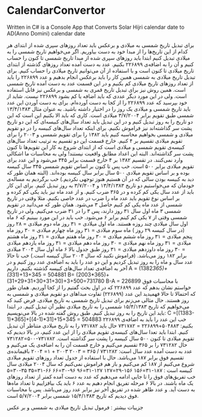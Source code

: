 # CalendarConvertor
Written in C# is a Console App that Converts Solar Hijri calendar date to AD(Anno Domini) calendar date


برای تبدیل تاریخ شمسی به میلادی و برعکس باید تعداد روزهای سپری شده از ابتدای هر کدام از این تاریخ‌ها را از مبدا خود به دست بیاوریم. اگر می‌خواهیم تاریخ شمسی را به میلادی تبدیل کنیم ابتدا باید روزهای سپری شده از مبدا تاریخ شمسی تا کنون را حساب کنیم و آن را به اضافه‌‌ی ۲۲۶۸۹۹ بکنیم. عدد به دست آمده تعداد روزهای گذشته از ابتدای تاریخ میلادی تا کنون است و با استفاده از آن می‌توانیم تاریخ میلادی را حساب کنیم. برای تبدیل تاریخ میلادی به شمسی همین کار را باید برعکس انجام بدهیم و عدد ۲۲۶۸۹۹ را باید از تعداد روزهای تاریخ میلادی کم بکنیم و در این قسمت عدد به دست آمده تاریخ شمسی است. همین روش نیز برای تبدیل تاریخ قمری به شمسی و برعکس نیز قابل استفاده است. ولی در این مورد دیگر عددی که باید اضافه یا کم بشود ۲۲۶۸۹۹ نیست. شاید از خود بپرسید که عدد ۲۲۶۸۹۹ را از کجا به دست آورده‌‌ام. برای به دست آوردن این عدد باید تاریخ شمسی و میلادی یک روز را در اختیار داشته باشید. به عنوان مثال ۱۳/۴/۱۳۸۳ شمسی طبق تقویم برابر ۳/۷/۲۰۰۴ میلادی است. کاری که باید الا بکنیم این است که این دو تاریخ را به روز تبدیل کنیم و در این تبدیل باید تعداد سال‌های کبیسه‌ای که این دو تاریخ پشت سر گذاشته‌اند نیز فراموش نکنیم. برای اینکه تعداد سال‌های کبیسه را در دو تقویم میلادی و شمسی بخواهیم محاسبه کنیم باید ۱۳۸۲ را برای تقویم شمسی و ۲۰۰۳ را برای تقویم میلادی تقسیم بر ۴ کنیم. خارخ قسمت این دو تقسیم به ترتیب تعداد سال‌های کبیسه‌ی تقویم شمسی و میلادی است که از ابتدای شروع به کار این تقویم‌ها تا کنون پشت سر گذاشته‌اند. البته این اعداد مطابق واقعیت نیستند! ولی به محاسبات ما اشکالی وارد نمی‌کنند. در تقسیم ۱۳۸۲ بر ۴ خارج قسمت برابر ۳۴۵ می‌شود و این عدد برای تقویم میلادی برابر ۵۰۰ است. خب پس تا کنون بر اساس تقویم شمسی ۳۴۵ سال کبیسه بوده و بر اساس تقویم میلادی ۵۰۰ سال برابر سال کبیسه بوده‌اند. (البته همان طور که دید به کبیسه بودن سالی که در آن هستیم هنوز توجهی نکردیم.) خب برگردیم به مساله‌ی خودمان که می‌خواستیم دو تاریخ ۱۳/۴/۱۳۸۳ و ۳/۷/۲۰۰۴ به روز تبدیل کنیم. برای این کار باید از عدد سال یکی کم کرده و در ۳۶۵ ضرب کنیم. و از عدد ماه نیز باید یکی کم کرده و بر اساس نوع تقویم باید عدد ماه را ضرب در عدد خاصی بکنیم. مثلا وقتی در تاریخ شمسی از عدد ماه یکی کم کنیم حاصل ۳ می‌شود. همان طور که می‌دانید در تقویم شمسی ۳ ماه اول سال ۳۱ روز دارند، پس ۳ را در ۳۱ ضرب می‌کنیم. ولی در تاریخ شمسی وقتی از ۷ یکی کم کینم برابر ۶ می‌شود. خب باید در این مورد ببینیم که ۶ ماه اول سال میلادی چند روزه هستند. ماه اول میلادی = ۳۱ روز ماه دوم میلادی = ۲۸ روز (در سال کبیسه ۲۹ روز ) ماه سوم میلادی = ۳۱ روز ماه چهارم میلادی = ۳۰ روز ماه پنجم میلادی = ۳۱ روز ماه ششم میلادی = ۳۰ روز ماه هفتم میلادی = ۳۱ روز ماه هشتم میلادی = ۳۱ روز ماه نهم میلادی = ۳۰ روز ماه دهم میلادی = ۳۱ روز ماه یازدهم میلادی = ۳۰ روز ماه داوزدهم میلادی = ۳۱ روز طبق جدول بالا ۶ ماه اول سال ۲۰۰۴ میلادی برابر ۱۸۲ روز می‌باشد. (فراموش نکنید که سال ۲۰۰۴ سال کبیسه است.) خب تا حالا عدد سال و ماه را به روز تبدیل کردیم و این دو عدد را باید به اضافه‌ی عدد روز کنیم و در آخر به اضافه‌ی تعداد سال‌های کبیسه گذشته بکنیم. داریم A = (1382*365)+(3*31)+13+345 = 504881 B= (2003*365)+(31+29+31+30+31+30)+3+500=731780 B-A = 226899 با محاسبات فوق خواستم نشان بدهم که عدد ۲۲۶۸۹۹ که در اول بحث گفتیم را از کجا آوردیم. همان طور که احتمالا تا حالا فهمیدید این عدد (۲۲۶۸۹۹) تفاوت مبداهای دو تقویم میلادی و شمسی به روز هستند. حال مثالی می‌زنم برای تبدیل تاریخ شمسی به تاریخ میلادی. فرض کنید که می‌خواهیم که تاریخ ۱۵/۴/۱۳۸۳ شمسی را به تاریخ میلادی نظیر آن تبدیل کنیم. در ابتدا باید این تاریخ را به روز تبدیل کنیم. طبق روش گفته شده در بالا می‌نویسیم: C =[(1383-1)*365]+[(4-1)*31]+15+345 = 504883 خب این عدد را باید به اضافه‌ی ۲۲۶۸۹۹ بکنیم: ۵۰۴۸۸۳+۲۲۶۸۹۹ = ۷۳۱۷۸۲ حال باید ۷۳۱۷۸۲ را به تاریخ میلادی متناظر آن تبدیل کنیم. ابتدا باید تعدا سال‌های کبیسه‌ی تقویم میلادی را از این عدد کنیم، در بالا دیدیم که تقویم میلادی تا کنون ۵۰۰ سال کبیسه را پشت سر گذاشته است. ۷۳۱۷۸۲-۵۰۰=۷۳۱۲۸۲ حال ۷۳۱۲۸۲ را بر ۳۶۵ تقسیم می‌کنیم و خارج قسمت آن را به اضافه‌ی یک می‌کنیم و عدد به دست آمده عدد سال است: ۷۳۱۲۸۲ / ۳۶۵ = ۲۰۰۳ ۲۰۰۳ + ۱= ۲۰۰۴ باقیمانده‌ی تقسیم فوق برابر ۱۸۷ می‌باشد. حال با استفاده از جدول تعداد روز‌های تقویم میلادی شروع می‌کنیم از ۱۸۷ کم می‌کنیم و باز هم فراموش نمی‌کنیم که سال ۲۰۰۴ میلادی سال کبیسه است : ۱۸۷-۳۱=۱۵۶ ۱۵۶-۲۹=۱۲۷ ۱۲۷-۳۱=۹۶ ۹۶-۳۰=۶۶ ۶۶-۳۱=۳۵ ۳۵-۳۰=۵ خب تفریق‌های فوق را تا جایی ادامه می‌دهیم که عدد به دست آمده کمتر از تعداد روزهای یک ماه باشند. در بالا ۶ مرحله تفریق انجام دهیم به عدد ۶ باید یک بیافزاییم تا تعداد ماه‌ها به دست آید. و عدد ظاهر شده در تفریق آخر نیز برابر عدد روز می‌باشد. پس با محاسبات فوق دیدیم که تاریخ ۱۵/۴/۱۳۸۳ شمسی برابر ۵/۷/۲۰۰۴ است.

جزییات بیشتر : فرمول تبدیل تاریخ میلادی به شمسی و بر عکس
